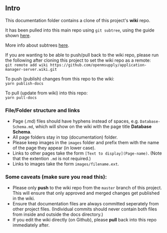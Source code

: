 ## Intro

This documentation folder contains a clone of this project's **wiki** repo.

It has been pulled into this main repo using `git subtree`, using the guide shown [here](https://gist.github.com/yukoff/5220f33123de5e7e428db63ef7025e72).

More info about subtrees [here](https://www.atlassian.com/git/tutorials/git-subtree).

If you are wanting to be able to push/pull back to the wiki repo, please run the following after cloning this project to set the wiki repo as a remote:  
`git remote add wiki https://github.com/openmsupply/application-manager-server.wiki.git`

To push (publish) changes from this repo to the wiki:  
`yarn publish-docs`

To pull (update from wiki) into this repo:  
`yarn pull-docs`

### File/Folder structure and links

- Page (.md) files should have hyphens instead of spaces, e.g. `Database-Schema.md`, which will show on the wiki with the page title **Database Schema**.
- All page folders stay in top (documentation) folder.
- Please keep images in the `images` folder and prefix them with the name of the page they appear (in lower case).
- Links to other pages take the form `[Text to display](Page-name)`. (Note that the extention `.md` is not required.)
- Links to images take the form `images/filename.ext`.

### Some caveats (make sure you read this):

- Please only **push** to the wiki repo from the `master` branch of this project. This will ensure that only approved and merged changes get published in the wiki.
- Ensure that documentation files are always committed seperately from other project files. (Individual commits should never contain both files from inside and outside the docs directory.)
- If you edit the wiki directly (on Github), please **pull** back into this repo immediately after.
